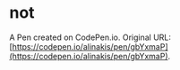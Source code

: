 # not

A Pen created on CodePen.io. Original URL: [https://codepen.io/alinakis/pen/gbYxmaP](https://codepen.io/alinakis/pen/gbYxmaP).

